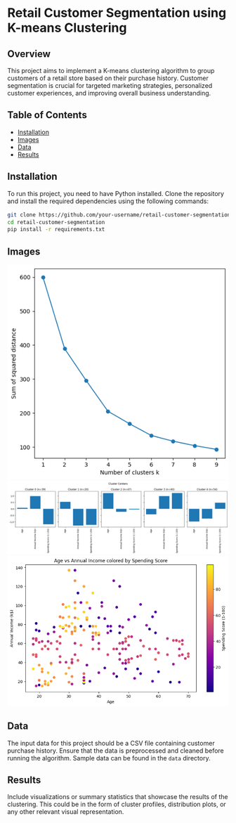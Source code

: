 # Retail Customer Segmentation using K-means Clustering

## Overview

This project aims to implement a K-means clustering algorithm to group customers of a retail store based on their purchase history. Customer segmentation is crucial for targeted marketing strategies, personalized customer experiences, and improving overall business understanding.

## Table of Contents

- [Installation](#installation)
- [Images](#images)
- [Data](#data)
- [Results](#results)

## Installation

To run this project, you need to have Python installed. Clone the repository and install the required dependencies using the following commands:

```bash
git clone https://github.com/your-username/retail-customer-segmentation.git
cd retail-customer-segmentation
pip install -r requirements.txt
```

## Images

![image-1](https://github.com/arijit258/PRODIGY_ML_02/blob/main/image-1.png)
![image-2](https://github.com/arijit258/PRODIGY_ML_02/blob/main/image-2.png)
![image-3](https://github.com/arijit258/PRODIGY_ML_02/blob/main/image-3.png)

## Data

The input data for this project should be a CSV file containing customer purchase history. Ensure that the data is preprocessed and cleaned before running the algorithm. Sample data can be found in the `data` directory.

## Results

Include visualizations or summary statistics that showcase the results of the clustering. This could be in the form of cluster profiles, distribution plots, or any other relevant visual representation.

